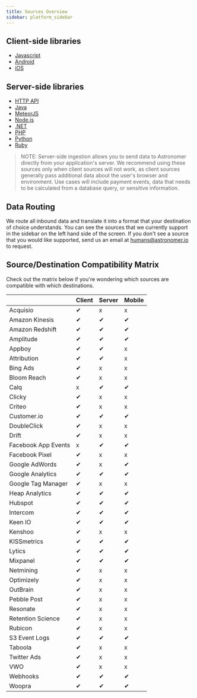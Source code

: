 ```yaml
---
title: Sources Overview
sidebar: platform_sidebar
---
```


## Client-side libraries

* [Javascript](../sources/analyticsjs.html)
* [Android](../sources/android.html)
* [iOS](../sources/ios.html)

## Server-side libraries

* [HTTP API](../sources/httpapi.html)
* [Java](../sources/java.html)
* [MeteorJS](../sources/meteorjs.html)
* [Node.js](../sources/nodejs.html)
* [.NET](../sources/net.html)
* [PHP](../sources/php.html)
* [Python](../sources/python.html)
* [Ruby](../sources/ruby.html)

> NOTE: Server-side ingestion allows you to send data to Astronomer directly from your application's server. We recommend using these sources only when client sources will not work, as client sources generally pass additional data about the user's browser and environment.  Use cases will include payment events, data that needs to be calculated from a database query, or sensitive information.

## Data Routing

We route all inbound data and translate it into a format that your destination of choice understands. You can see the sources that we currently support in the sidebar on the left hand side of the screen. If you don't see a source that you would like supported, send us an email at [humans@astronomer.io](mailto:humans@astronomer.io) to request.


## Source/Destination Compatibility Matrix

Check out the matrix below if you're wondering which sources are compatible with which destinations.

|            | Client | Server | Mobile |
| ---------- | ------ | ------ | ------ |
| Acquisio | ✔ | x | x |
| Amazon Kinesis | ✔ | ✔ | ✔ |
| Amazon Redshift | ✔ | ✔ | ✔ |
| Amplitude | ✔ | ✔ | ✔ |
| Appboy | ✔ | ✔ | x |
| Attribution | ✔ | ✔ | x |
| Bing Ads | ✔ | x | x |
| Bloom Reach | ✔ | x | x |
| Calq | x | ✔ | ✔ |
| Clicky | ✔ | x | x |
| Criteo | ✔ | x | x |
| Customer.io | ✔ | ✔ | ✔ |
| DoubleClick | ✔ | x | x |
| Drift | ✔ | x | x |
| Facebook App Events | x | ✔ | ✔ |
| Facebook Pixel | ✔ | x | x |
| Google AdWords | ✔ | x | ✔ |
| Google Analytics | ✔ | ✔ | ✔ |
| Google Tag Manager | ✔ | x | x |
| Heap Analytics | ✔ | ✔ | ✔ |
| Hubspot | ✔ | ✔ | ✔ |
| Intercom | ✔ | ✔ | ✔ |
| Keen IO | ✔ | ✔ | ✔ |
| Kenshoo | ✔ | x | x |
| KISSmetrics | ✔ | ✔ | ✔ |
| Lytics | ✔ | ✔ | ✔ |
| Mixpanel | ✔ | ✔ | ✔ |
| Netmining | ✔ | x | x |
| Optimizely | ✔ | x | x |
| OutBrain | ✔ | x | x |
| Pebble Post | ✔ | x | x |
| Resonate | ✔ | x | x |
| Retention Science | ✔ | x | x |
| Rubicon | ✔ | x | x |
| S3 Event Logs | ✔ | ✔ | ✔ |
| Taboola | ✔ | x | x |
| Twitter Ads | ✔ | x | x |
| VWO | ✔ | x | x |
| Webhooks | ✔ | ✔ | ✔ |
| Woopra | ✔ | ✔ | ✔ |
